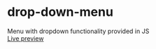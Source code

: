 # drop-down-menu
Menu with dropdown functionality provided in JS  
[Live preview](https://tef20.github.io/drop-down-menu/)
